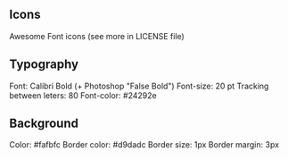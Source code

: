 ## Icons

Awesome Font icons (see more in LICENSE file)

## Typography

Font: Calibri Bold (+ Photoshop "False Bold")
Font-size: 20 pt
Tracking between leters: 80
Font-color: #24292e

## Background

Color: #fafbfc
Border color: #d9dadc 
Border size: 1px 
Border margin: 3px 
